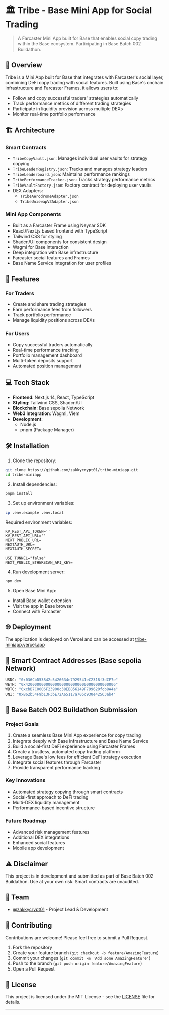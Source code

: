 # 🏛️ Tribe - Base Mini App for Social Trading

> A Farcaster Mini App built for Base that enables social copy trading within the Base ecosystem. Participating in Base Batch 002 Buildathon.

## 🌟 Overview

Tribe is a Mini App built for Base that integrates with Farcaster's social layer, combining DeFi copy trading with social features. Built using Base's onchain infrastructure and Farcaster Frames, it allows users to:
- Follow and copy successful traders' strategies automatically
- Track performance metrics of different trading strategies
- Participate in liquidity provision across multiple DEXs
- Monitor real-time portfolio performance

## 🏗️ Architecture

### Smart Contracts
- `TribeCopyVault.json`: Manages individual user vaults for strategy copying
- `TribeLeaderRegistry.json`: Tracks and manages strategy leaders
- `TribeLeaderboard.json`: Maintains performance rankings
- `TribePerformanceTracker.json`: Tracks strategy performance metrics
- `TribeVaultFactory.json`: Factory contract for deploying user vaults
- DEX Adapters:
  - `TribeAerodromeAdapter.json`
  - `TribeUniswapV3Adapter.json`

### Mini App Components
- Built as a Farcaster Frame using Neynar SDK
- React/Next.js based frontend with TypeScript
- Tailwind CSS for styling
- Shadcn/UI components for consistent design
- Wagmi for Base interaction
- Deep integration with Base infrastructure
- Farcaster social features and Frames
- Base Name Service integration for user profiles

## 🚀 Features

### For Traders
- Create and share trading strategies
- Earn performance fees from followers
- Track portfolio performance
- Manage liquidity positions across DEXs

### For Users
- Copy successful traders automatically
- Real-time performance tracking
- Portfolio management dashboard
- Multi-token deposits support
- Automated position management

## 💻 Tech Stack

- **Frontend**: Next.js 14, React, TypeScript
- **Styling**: Tailwind CSS, Shadcn/UI
- **Blockchain**: Base sepolia Network
- **Web3 Integration**: Wagmi, Viem
- **Development**: 
  - Node.js
  - pnpm (Package Manager)

## 🛠️ Installation

1. Clone the repository:
```bash
git clone https://github.com/zakkycrypt01/tribe-miniapp.git
cd tribe-miniapp
```

2. Install dependencies:
```bash
pnpm install
```

3. Set up environment variables:
```bash
cp .env.example .env.local
```

Required environment variables:
```env
KV_REST_API_TOKEN=''
KV_REST_API_URL=''
NEXT_PUBLIC_URL=
NEXTAUTH_URL=
NEXTAUTH_SECRET=

USE_TUNNEL="false"
NEXT_PUBLIC_ETHERSCAN_API_KEY=
```

4. Run development server:
```bash
npm dev
```

5. Open Base Mini App:
- Install Base wallet extension
- Visit the app in Base browser
- Connect with Farcaster

## 🌐 Deployment

The application is deployed on Vercel and can be accessed at [tribe-miniapp.vercel.app](https://tribev1.vercel.app)

## 🔗 Smart Contract Addresses (Base sepolia Network)

```typescript
USDC: "0x036CbD53842c5426634e7929541eC2318f3dCF7e"
WETH: "0x4200000000000000000000000000000000000006"
WBTC: "0xcbB7C0006F23900c38EB856149F799620fcb8A4a"
UNI: "0xB62b54F9b13F3bE72A65117a705c930e42563ab4"
```

## 📝 Base Batch 002 Buildathon Submission

### Project Goals
1. Create a seamless Base Mini App experience for copy trading
2. Integrate deeply with Base infrastructure and Base Name Service
3. Build a social-first DeFi experience using Farcaster Frames
4. Create a trustless, automated copy trading platform
2. Leverage Base's low fees for efficient DeFi strategy execution
3. Integrate social features through Farcaster
4. Provide transparent performance tracking

### Key Innovations
- Automated strategy copying through smart contracts
- Social-first approach to DeFi trading
- Multi-DEX liquidity management
- Performance-based incentive structure

### Future Roadmap
- Advanced risk management features
- Additional DEX integrations
- Enhanced social features
- Mobile app development

## ⚠️ Disclaimer

This project is in development and submitted as part of Base Batch 002 Buildathon. Use at your own risk. Smart contracts are unaudited.

## 👥 Team

- [@zakkycrypt01](https://github.com/zakkycrypt01) - Project Lead & Development

## 🤝 Contributing

Contributions are welcome! Please feel free to submit a Pull Request.

1. Fork the repository
2. Create your feature branch (`git checkout -b feature/AmazingFeature`)
3. Commit your changes (`git commit -m 'Add some AmazingFeature'`)
4. Push to the branch (`git push origin feature/AmazingFeature`)
5. Open a Pull Request

## 📝 License

This project is licensed under the MIT License - see the [LICENSE](LICENSE) file for details.

---

